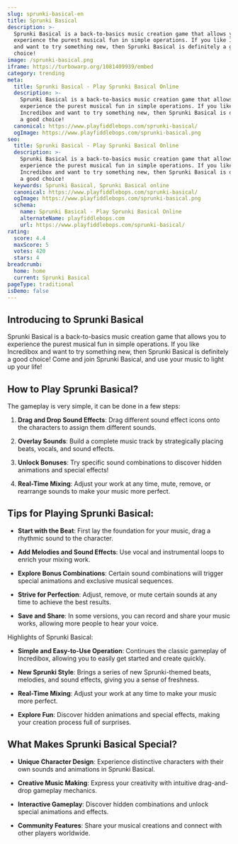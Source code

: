 ```yaml
---
slug: sprunki-basical-en
title: Sprunki Basical
description: >-
  Sprunki Basical is a back-to-basics music creation game that allows you to
  experience the purest musical fun in simple operations. If you like Incredibox
  and want to try something new, then Sprunki Basical is definitely a good
  choice!
image: /sprunki-basical.png
iframe: https://turbowarp.org/1081409939/embed
category: trending
meta:
  title: Sprunki Basical - Play Sprunki Basical Online
  description: >-
    Sprunki Basical is a back-to-basics music creation game that allows you to
    experience the purest musical fun in simple operations. If you like
    Incredibox and want to try something new, then Sprunki Basical is definitely
    a good choice!
  canonical: https://www.playfiddlebops.com/sprunki-basical/
  ogImage: https://www.playfiddlebops.com/sprunki-basical.png
seo:
  title: Sprunki Basical - Play Sprunki Basical Online
  description: >-
    Sprunki Basical is a back-to-basics music creation game that allows you to
    experience the purest musical fun in simple operations. If you like
    Incredibox and want to try something new, then Sprunki Basical is definitely
    a good choice!
  keywords: Sprunki Basical, Sprunki Basical online
  canonical: https://www.playfiddlebops.com/sprunki-basical/
  ogImage: https://www.playfiddlebops.com/sprunki-basical.png
  schema:
    name: Sprunki Basical - Play Sprunki Basical Online
    alternateName: playfiddlebops.com
    url: https://www.playfiddlebops.com/sprunki-basical/
rating:
  score: 4.4
  maxScore: 5
  votes: 420
  stars: 4
breadcrumb:
  home: home
  current: Sprunki Basical
pageType: traditional
isDemo: false
---
```


## Introducing to Sprunki Basical

Sprunki Basical is a back-to-basics music creation game that allows you to experience the purest musical fun in simple operations. If you like Incredibox and want to try something new, then Sprunki Basical is definitely a good choice! Come and join Sprunki Basical, and use your music to light up your life!

## How to Play Sprunki Basical?

The gameplay is very simple, it can be done in a few steps:

1. **Drag and Drop Sound Effects**: Drag different sound effect icons onto the characters to assign them different sounds.

1. **Overlay Sounds**: Build a complete music track by strategically placing beats, vocals, and sound effects.

1. **Unlock Bonuses**: Try specific sound combinations to discover hidden animations and special effects!

1. **Real-Time Mixing**: Adjust your work at any time, mute, remove, or rearrange sounds to make your music more perfect.

## Tips for Playing Sprunki Basical:

- **Start with the Beat**: First lay the foundation for your music, drag a rhythmic sound to the character.

- **Add Melodies and Sound Effects**: Use vocal and instrumental loops to enrich your mixing work.

- **Explore Bonus Combinations**: Certain sound combinations will trigger special animations and exclusive musical sequences.

- **Strive for Perfection**: Adjust, remove, or mute certain sounds at any time to achieve the best results.

- **Save and Share**: In some versions, you can record and share your music works, allowing more people to hear your voice.

Highlights of Sprunki Basical:

- **Simple and Easy-to-Use Operation**: Continues the classic gameplay of Incredibox, allowing you to easily get started and create quickly.

- **New Sprunki Style**: Brings a series of new Sprunki-themed beats, melodies, and sound effects, giving you a sense of freshness.

- **Real-Time Mixing**: Adjust your work at any time to make your music more perfect.

- **Explore Fun**: Discover hidden animations and special effects, making your creation process full of surprises.

## What Makes Sprunki Basical Special?

- **Unique Character Design**: Experience distinctive characters with their own sounds and animations in Sprunki Basical.

- **Creative Music Making**: Express your creativity with intuitive drag-and-drop gameplay mechanics.

- **Interactive Gameplay**: Discover hidden combinations and unlock special animations and effects.

- **Community Features**: Share your musical creations and connect with other players worldwide.
